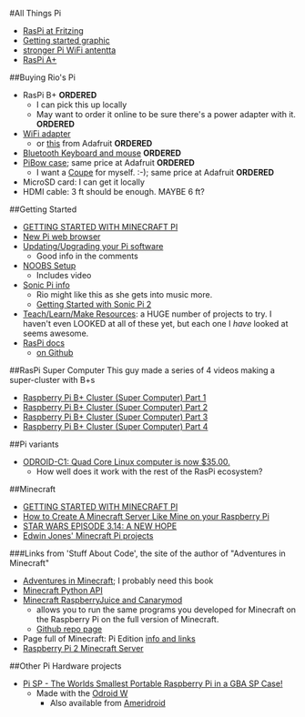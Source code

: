 #All Things Pi
-  [RasPi at Fritzing](http://fritzing.org/projects/by-tag/raspberrypi/)
-  [Getting started graphic](http://i.imgur.com/AQwILHV.jpg)
-  [stronger Pi WiFi antentta](http://www.adafruit.com/products/1030)
-  [RasPi A+](http://www.adafruit.com/products/2266)

##Buying Rio's Pi
-  RasPi B+ **ORDERED**
    +  I can pick this up locally
    +  May want to order it online to be sure there's a power adapter with it. **ORDERED**
-  [WiFi adapter](http://www.mcmelectronics.com/product/831-2761)
    +  or [this](http://www.adafruit.com/products/814) from Adafruit **ORDERED**
-  [Bluetooth Keyboard and mouse](http://www.adafruit.com/product/1738) **ORDERED**
-  [PiBow case](http://www.mcmelectronics.com/product/83-16420?green=CDE56907-AC72-5CF4-B07A-4F14285B4A0D); same price at Adafruit **ORDERED**
    +  I want a [Coupe](http://www.mcmelectronics.com/product/83-16422?green=CDE56907-AC72-5CF4-B07A-4F14285B4A0D) for myself. :-); same price at Adafruit **ORDERED**
-  MicroSD card: I can get it locally
-  HDMI cable: 3 ft should be enough. MAYBE 6 ft?

##Getting Started
-  [GETTING STARTED WITH MINECRAFT PI](http://www.raspberrypi.org/learning/getting-started-with-minecraft-pi/worksheet.md)
-  [New Pi web browser](http://www.raspberrypi.org/web-browser-released/)
-  [Updating/Upgrading your Pi software](http://www.raspberrypi.org/new-raspbian-and-noobs-releases/)
    +  Good info in the comments
-  [NOOBS Setup](http://www.raspberrypi.org/help/noobs-setup/)
    +  Includes video
-  [Sonic Pi info](http://www.raspberrypi.org/tag/sonic-pi/)
    +  Rio might like this as she gets into music more.
    +  [Getting Started with Sonic Pi 2](http://www.raspberrypi.org/resource/sonic-pi-2-taster/)
-  [Teach/Learn/Make Resources](http://www.raspberrypi.org/resources/): a HUGE number of projects to try. I haven't even LOOKED at all of these yet, but each one I *have* looked at seems awesome.
-  [RasPi docs](http://www.raspberrypi.org/explore-your-raspberry-pi-with-our-usage-guide/)
    +  [on Github](https://github.com/raspberrypi/documentation)

##RasPi Super Computer
This guy made a series of 4 videos making a super-cluster with B+s

-  [Raspberry Pi B+ Cluster (Super Computer) Part 1](https://www.youtube.com/watch?v=JtX9lVDsqzg)
-  [Raspberry Pi B+ Cluster (Super Computer) Part 2](https://www.youtube.com/watch?v=vHJ4ZeXT_Zc)
-  [Raspberry Pi B+ Cluster (Super Computer) Part 3](https://www.youtube.com/watch?v=x3WIp3z218I)
-  [Raspberry Pi B+ Cluster (Super Computer) Part 4](https://www.youtube.com/watch?v=FGX2s8UMnIE)

##Pi variants
-  [ODROID-C1: Quad Core Linux computer is now $35.00.](http://www.hardkernel.com/main/products/prdt_info.php?g_code=G141578608433)
    +  How well does it work with the rest of the RasPi ecosystem?

##Minecraft
-  [GETTING STARTED WITH MINECRAFT PI](http://www.raspberrypi.org/learning/getting-started-with-minecraft-pi/worksheet/)
-  [How to Create A Minecraft Server Like Mine on your Raspberry Pi](http://picraftbukkit.webs.com/pi-minecraft-server-how-to)
-  [STAR WARS EPISODE 3.14: A NEW HOPE](http://www.raspberrypi.org/star-wars-episode-3-14-a-new-hope/)
-  [Edwin Jones' Minecraft Pi projects](http://edwinjones.me.uk/rants/minecrafted.aspx)

###Links from 'Stuff About Code', the site of the author of "Adventures in Minecraft"
-  [Adventures in Minecraft](http://www.amazon.com/Adventures-Minecraft-David-Whale/dp/111894691X); I probably need this book
-  [Minecraft Python API](http://www.stuffaboutcode.com/p/minecraft-api-reference.html)
-  [Minecraft RaspberryJuice and Canarymod](http://www.stuffaboutcode.com/2014/10/minecraft-raspberryjuice-and-canarymod.html)
    +  allows you to run the same programs you developed for Minecraft on the Raspberry Pi on the full version of Minecraft.
    +  [Github repo page](https://github.com/martinohanlon/canaryraspberryjuice)
-  Page full of Minecraft: Pi Edition [info and links](http://www.stuffaboutcode.com/p/minecraft.html)
-  [Raspberry Pi 2 Minecraft Server](http://www.stuffaboutcode.com/2015/02/raspberry-pi-2-minecraft-server.html)


##Other Pi Hardware projects
-  [Pi SP - The Worlds Smallest Portable Raspberry Pi in a GBA SP Case!](https://www.youtube.com/watch?v=KSBGk25Vamk)
    +  Made with the [Odroid W](http://www.hardkernel.com/main/products/prdt_info.php?g_code=g140610189490)
        *  Also available from [Ameridroid](http://ameridroid.com/products/odroid-w)